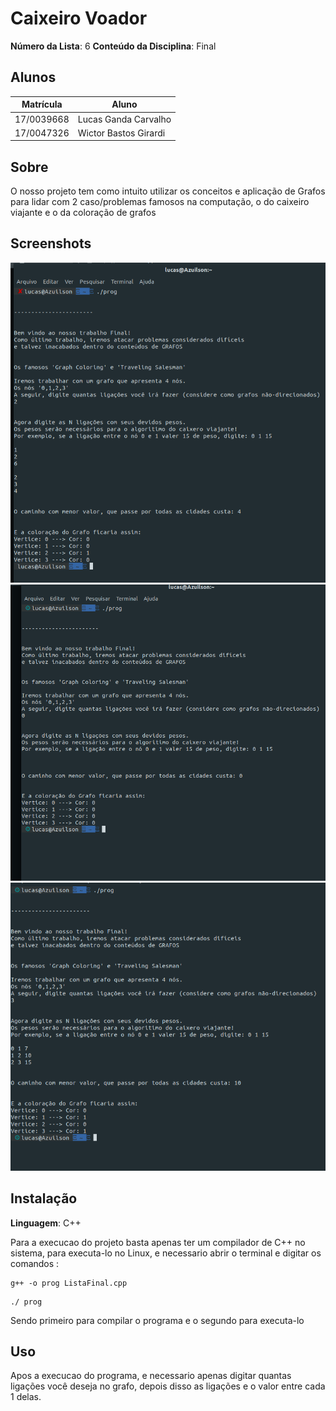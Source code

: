 

# Caixeiro Voador

**Número da Lista**: 6 
**Conteúdo da Disciplina**: Final

## Alunos
|Matrícula | Aluno |
| -- | -- |
| 17/0039668  |  Lucas Ganda Carvalho |
| 17/0047326  |  Wictor Bastos Girardi |

## Sobre 
O nosso projeto tem como intuito utilizar os conceitos e aplicação de Grafos para lidar com 2 caso/problemas famosos na computação, o do caixeiro viajante e o da coloração de grafos

## Screenshots
![image example](./image1.png)
![image example](./image2.png)
![image example](./image3.png)

## Instalação 
**Linguagem**: C++

Para a execucao do projeto basta apenas ter um compilador de C++ no sistema, para executa-lo no Linux, e necessario abrir o terminal e digitar os comandos :

```
g++ -o prog ListaFinal.cpp
```


```
./ prog
```

Sendo primeiro para compilar o programa e o segundo para executa-lo
## Uso 
Apos a execucao do programa, e necessario apenas digitar quantas ligações você deseja no grafo, depois disso as ligações e o valor entre cada 1 delas.






